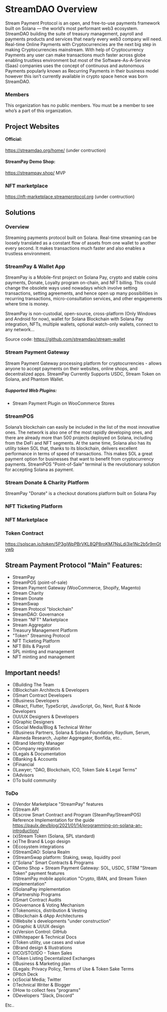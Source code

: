 # StreamDAO Overview

Stream Payment Protocol is an open, and free-to-use payments framework built on Solana — the world’s most performant web3 ecosystem. StreamDAO building the suite of treasury management, payroll and payments products and services that nearly every web3 company will need. Real-time Online Payments with Cryptocurrencies are the next big step in making Cryptocurrencies mainstream. With help of Cryptocurrency Payments any user can make transactions much faster across globe enabling trustless environment but most of the Software-As-A-Service (Saas) companies uses the concept of continuous and autonomous Payments popularly known as Recurring Payments in their business model however this isn’t currently available in crypto space hence was born StreamDAO.

### Members

This organization has no public members. You must be a member to see who’s a part of this organization.

## Project Websites

#### Official: 
https://streamdao.org/home/ (under contruction)

#### StreamPay Demo Shop: 
https://streampay.shop/ MVP

### NFT marketplace

https://nft-marketplace.streamprotocol.org (under contruction)


## Solutions

### Overview
Streaming payments protocol built on Solana. Real-time streaming can be loosely translated as a constant flow of assets from one wallet to another every second. It makes transactions much faster and also enables a trustless environment.

### StreamPay & Wallet App

StreamPay is a Mobile-first project on Solana Pay, crypto and stable coins payments, Donate, Loyalty program on-chain, and NFT billing. This could change the obsolete ways used nowadays which involve setting transactions, setting agreements, and hence open up many possibilities in recurring transactions, micro-consultation services, and other engagements where time is money.

StreamPay is non-custodial, open-source, cross-platform (Only Windows and Android for now), wallet for Solana Blockchain with Solana Pay integration, NFTs, multiple wallets, optional watch-only wallets, connect to any network...

Source code: https://github.com/streamdao/stream-wallet

### Stream Payment Gateway

Stream Payment Gateway processing platform for cryptocurrencies - allows anyone to accept payments on their websites, online shops, and decentralized apps. StreamPay Currently Supports USDC, Stream Token on Solana, and Phantom Wallet. 

##### Supported Web Plugins:

- Stream Payment Plugin on WooCommerce Stores

### StreamPOS

Solana’s blockchain can easily be included in the list of the most innovative ones. The network is also one of the most rapidly developing ones, and there are already more than 500 projects deployed on Solana, including from the DeFi and NFT segments. At the same time, Solana also has its utility token SOL that, thanks to its blockchain, delivers excellent performance in terms of speed of transactions. This makes SOL a great payment option for businesses that want to benefit from cryptocurrency payments. StreamPOS "Point-of-Sale" terminal is the revolutionary solution for accepting Solana as payment.


### Stream Donate & Charity Platform

StreamPay "Donate" is a checkout donations platform built on Solana Pay

### NFT Ticketing Platform

### NFT Marketplace


### Token Contract

https://solscan.io/token/5P3giWpPBrVKL8QP8roKM7NsLdi3ie1Nc2b5r9mGtvwb


## Stream Payment Protocol "Main" Features:

- StreamPay
- StreamPOS (point-of-sale)
- Stream Payment Gateway (WooCommerce, Shopify, Magento)
- Stream Charity
- Stream Donate
- StreamSwap
- Stream Protocol "blockchain"
- StreamDAO: Governance
- Stream "NFT" Marketplace
- Stream Aggregator
- Treasury Management Platform
- "Token" Streaming Protocol
- NFT Ticketing Platform
- NFT Bills & Payroll
- SPL minting and management
- NFT minting and management


## Important needs!

- ()Building The Team
- ()Blockchain Architects & Developers
- ()Smart Contract Developers
- ()Business Developers
- ()React, Flutter, TypeScript, JavaScript, Go, Next, Rust & Node Developers
- ()UI/UX Designers & Developers
- ()Graphic Designers
- ()Social Media/Blog & Technical Writer
- ()Business Partners, Solana & Solana Foundation, Raydium, Serum, Alameda Research, Jupiter Aggregator, Bonfida, etc..
- ()Brand Identity Manager
- ()Company registration
- ()Legals & Documentation
- ()Banking & Accounts
- ()Financial
- ()Lawyer; "DAO, Blockchain, ICO, Token Sale & Legal Terms"
- ()Advisors
- ()To build community

### ToDo

- ()Vendor Marketplace "StreamPay" features
- ()Stream API
- ()Escrow Smart Contract and Program (SteamPay/StreamPOS)
Reference Implementation for the guide https://paulx.dev/blog/2021/01/14/programming-on-solana-an-introduction/
- (x)Stream Token (Solana, SPL standard)
- (x)The Brand & Logo design
- ()Ecosystem integrations
- ()StreamDAO: Solana Realm
- ()StreamSwap platform: Staking, swap, liquidity pool
- ()"Solana" Smart Contracts & Programs
- ()Demo Shop + Stream Payment Gateway: SOL, USDC, STRM "Stream Token" payment features
- ()StreamPay mobile application "Crypto, IBAN, and Stream Token implementation"
- ()SolanaPay implementation
- ()Partnership Programs
- ()Smart Contract Audits
- ()Governance & Voting Mechanism
- ()Tokenomics, distribution & Vesting
- ()Blockchain & dApp Architectures
- ()Website´s developments "under construction"
- ()Graphic & UI/UX design
- (x)Version Control: GitHub
- ()Whitepaper & Technical Docs
- ()Token utility, use cases and value
- ()Brand design & Illustrations
- ()ICO/STO/IDO - Token Sales
- ()Token Listing Decentalized Exchanges
- ()Business & Marketing plan
- ()Legals: Privacy Policy, Terms of Use & Token Sake Terms
- ()Pitch Deck
- (x)Social Media; Twitter
- ()Technical Writer & Blogger
- ()How to collect fees "programs"
- ()Developers "Slack, Discord"

Etc..
